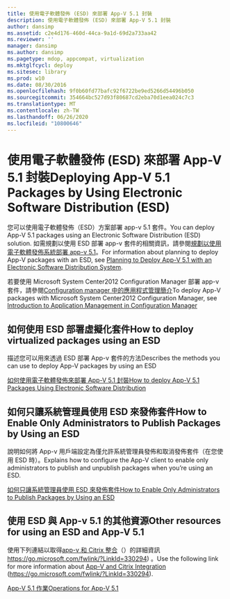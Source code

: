 ```yaml
---
title: 使用電子軟體發佈 (ESD) 來部署 App-V 5.1 封裝
description: 使用電子軟體發佈 (ESD) 來部署 App-V 5.1 封裝
author: dansimp
ms.assetid: c2e4d176-460d-44ca-9a1d-69d2a733aa42
ms.reviewer: ''
manager: dansimp
ms.author: dansimp
ms.pagetype: mdop, appcompat, virtualization
ms.mktglfcycl: deploy
ms.sitesec: library
ms.prod: w10
ms.date: 08/30/2016
ms.openlocfilehash: 9f0b60fd77bafc92f6722be9ed5266d54496b050
ms.sourcegitcommit: 354664bc527d93f80687cd2eba70d1eea024c7c3
ms.translationtype: MT
ms.contentlocale: zh-TW
ms.lasthandoff: 06/26/2020
ms.locfileid: "10800646"
---
```

# <span data-ttu-id="074dd-103">使用電子軟體發佈 (ESD) 來部署 App-V 5.1 封裝</span><span class="sxs-lookup"><span data-stu-id="074dd-103">Deploying App-V 5.1 Packages by Using Electronic Software Distribution (ESD)</span></span>


<span data-ttu-id="074dd-104">您可以使用電子軟體發佈（ESD）方案部署 app-v 5.1 套件。</span><span class="sxs-lookup"><span data-stu-id="074dd-104">You can deploy App-V 5.1 packages using an Electronic Software Distribution (ESD) solution.</span></span> <span data-ttu-id="074dd-105">如需規劃以使用 ESD 部署 app-v 套件的相關資訊，請參閱[規劃以使用電子軟體發佈系統部署 app-v 5.1](planning-to-deploy-app-v-51-with-an-electronic-software-distribution-system.md)。</span><span class="sxs-lookup"><span data-stu-id="074dd-105">For information about planning to deploy App-V packages with an ESD, see [Planning to Deploy App-V 5.1 with an Electronic Software Distribution System](planning-to-deploy-app-v-51-with-an-electronic-software-distribution-system.md).</span></span>

<span data-ttu-id="074dd-106">若要使用 Microsoft System Center2012 Configuration Manager 部署 app-v 套件，請參閱[Configuration manager 中的應用程式管理簡介](https://go.microsoft.com/fwlink/?LinkId=281816)</span><span class="sxs-lookup"><span data-stu-id="074dd-106">To deploy App-V packages with Microsoft System Center2012 Configuration Manager, see [Introduction to Application Management in Configuration Manager](https://go.microsoft.com/fwlink/?LinkId=281816)</span></span>

## <span data-ttu-id="074dd-107">如何使用 ESD 部署虛擬化套件</span><span class="sxs-lookup"><span data-stu-id="074dd-107">How to deploy virtualized packages using an ESD</span></span>


<span data-ttu-id="074dd-108">描述您可以用來透過 ESD 部署 App-v 套件的方法</span><span class="sxs-lookup"><span data-stu-id="074dd-108">Describes the methods you can use to deploy App-V packages by using an ESD</span></span>

[<span data-ttu-id="074dd-109">如何使用電子軟體發佈來部署 App-V 5.1 封裝</span><span class="sxs-lookup"><span data-stu-id="074dd-109">How to deploy App-V 5.1 Packages Using Electronic Software Distribution</span></span>](how-to-deploy-app-v-51-packages-using-electronic-software-distribution.md)

## <span data-ttu-id="074dd-110">如何只讓系統管理員使用 ESD 來發佈套件</span><span class="sxs-lookup"><span data-stu-id="074dd-110">How to Enable Only Administrators to Publish Packages by Using an ESD</span></span>


<span data-ttu-id="074dd-111">說明如何將 App-v 用戶端設定為僅允許系統管理員發佈和取消發佈套件（在您使用 ESD 時）。</span><span class="sxs-lookup"><span data-stu-id="074dd-111">Explains how to configure the App-V client to enable only administrators to publish and unpublish packages when you’re using an ESD.</span></span>

[<span data-ttu-id="074dd-112">如何只讓系統管理員使用 ESD 來發佈套件</span><span class="sxs-lookup"><span data-stu-id="074dd-112">How to Enable Only Administrators to Publish Packages by Using an ESD</span></span>](how-to-enable-only-administrators-to-publish-packages-by-using-an-esd51.md)






## <span data-ttu-id="074dd-113">使用 ESD 與 App-v 5.1 的其他資源</span><span class="sxs-lookup"><span data-stu-id="074dd-113">Other resources for using an ESD and App-V 5.1</span></span>


<span data-ttu-id="074dd-114">使用下列連結以取得[app-v 和 Citrix 整合](https://go.microsoft.com/fwlink/?LinkId=330294 )（）的詳細資訊 https://go.microsoft.com/fwlink/?LinkId=330294) 。</span><span class="sxs-lookup"><span data-stu-id="074dd-114">Use the following link for more information about [App-V and Citrix Integration](https://go.microsoft.com/fwlink/?LinkId=330294 ) (https://go.microsoft.com/fwlink/?LinkId=330294).</span></span>

[<span data-ttu-id="074dd-115">App-V 5.1 作業</span><span class="sxs-lookup"><span data-stu-id="074dd-115">Operations for App-V 5.1</span></span>](operations-for-app-v-51.md)

 

 






